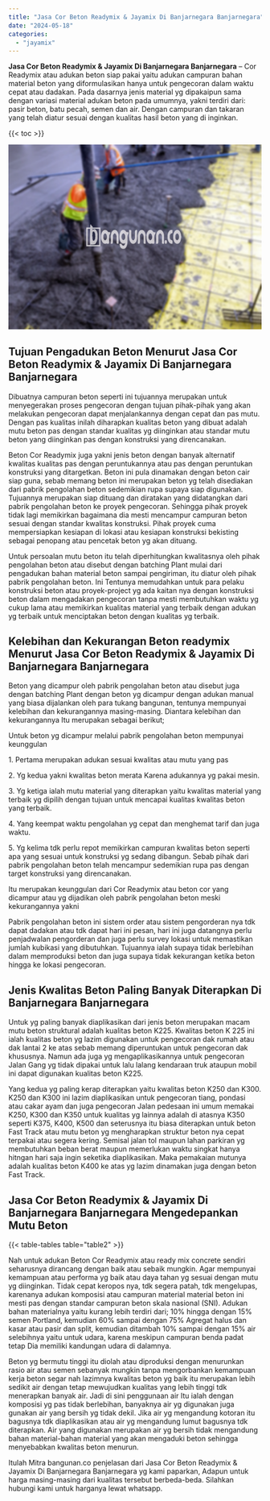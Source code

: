 ```yaml
---
title: "Jasa Cor Beton Readymix & Jayamix Di Banjarnegara Banjarnegara"
date: "2024-05-18"
categories: 
  - "jayamix"
---
```


**Jasa Cor Beton Readymix & Jayamix Di Banjarnegara Banjarnegara** – Cor Readymix atau adukan beton siap pakai yaitu adukan campuran bahan material beton yang diformulasikan hanya untuk pengecoran dalam waktu cepat atau dadakan. Pada dasarnya jenis material yg dipakaipun sama dengan variasi material adukan beton pada umumnya, yakni terdiri dari: pasir beton, batu pecah, semen dan air. Dengan campuran dan takaran yang telah diatur sesuai dengan kualitas hasil beton yang di inginkan.

{{< toc >}}

![Jasa Cor Beton Readymix & Jayamix Di Banjarnegara Banjarnegara](/images/jasa-cor-readymix-43.png)

## Tujuan Pengadukan Beton Menurut Jasa Cor Beton Readymix & Jayamix Di Banjarnegara Banjarnegara

Dibuatnya campuran beton seperti ini tujuannya merupakan untuk menyegerakan proses pengecoran dengan tujuan pihak-pihak yang akan melakukan pengecoran dapat menjalankannya dengan cepat dan pas mutu. Dengan pas kualitas inilah diharapkan kualitas beton yang dibuat adalah mutu beton pas dengan standar kualitas yg diinginkan atau standar mutu beton yang diinginkan pas dengan konstruksi yang direncanakan.

Beton Cor Readymix juga yakni jenis beton dengan banyak alternatif kwalitas kualitas pas dengan peruntukannya atau pas dengan peruntukan konstruksi yang ditargetkan. Beton ini pula dinamakan dengan beton cair siap guna, sebab memang beton ini merupakan beton yg telah disediakan dari pabrik pengolahan beton sedemikian rupa supaya siap digunakan. Tujuannya merupakan siap dituang dan diratakan yang didatangkan dari pabrik pengolahan beton ke proyek pengecoran. Sehingga pihak proyek tidak lagi memikirkan bagaimana dia mesti mencampur campuran beton sesuai dengan standar kwalitas konstruksi. Pihak proyek cuma mempersiapkan kesiapan di lokasi atau kesiapan konstruksi bekisting sebagai penopang atau pencetak beton yg akan dituang.

Untuk persoalan mutu beton itu telah diperhitungkan kwalitasnya oleh pihak pengolahan beton atau disebut dengan batching Plant mulai dari pengadukan bahan material beton sampai pengiriman, itu diatur oleh pihak pabrik pengolahan beton. Ini Tentunya memudahkan untuk para pelaku konstruksi beton atau proyek-project yg ada kaitan nya dengan konstruksi beton dalam mengadakan pengecoran tanpa mesti membutuhkan waktu yg cukup lama atau memikirkan kualitas material yang terbaik dengan adukan yg terbaik untuk menciptakan beton dengan kualitas yg terbaik.

## Kelebihan dan Kekurangan Beton readymix Menurut Jasa Cor Beton Readymix & Jayamix Di Banjarnegara Banjarnegara

Beton yang dicampur oleh pabrik pengolahan beton atau disebut juga dengan batching Plant dengan beton yg dicampur dengan adukan manual yang biasa dijalankan oleh para tukang bangunan, tentunya mempunyai kelebihan dan kekurangannya masing-masing. Diantara kelebihan dan kekurangannya Itu merupakan sebagai berikut;

Untuk beton yg dicampur melalui pabrik pengolahan beton mempunyai keunggulan

1\. Pertama merupakan adukan sesuai kwalitas atau mutu yang pas

2\. Yg kedua yakni kwalitas beton merata Karena adukannya yg pakai mesin.

3\. Yg ketiga ialah mutu material yang diterapkan yaitu kwalitas material yang terbaik yg dipilih dengan tujuan untuk mencapai kualitas kwalitas beton yang terbaik.

4\. Yang keempat waktu pengolahan yg cepat dan menghemat tarif dan juga waktu.

5\. Yg kelima tdk perlu repot memikirkan campuran kwalitas beton seperti apa yang sesuai untuk konstruksi yg sedang dibangun. Sebab pihak dari pabrik pengolahan beton telah mencampur sedemikian rupa pas dengan target konstruksi yang direncanakan.

Itu merupakan keunggulan dari Cor Readymix atau beton cor yang dicampur atau yg dijadikan oleh pabrik pengolahan beton meski kekurangannya yakni

Pabrik pengolahan beton ini sistem order atau sistem pengorderan nya tdk dapat dadakan atau tdk dapat hari ini pesan, hari ini juga datangnya perlu penjadwalan pengorderan dan juga perlu survey lokasi untuk memastikan jumlah kubikasi yang dibutuhkan. Tujuannya ialah supaya tidak berlebihan dalam memproduksi beton dan juga supaya tidak kekurangan ketika beton hingga ke lokasi pengecoran.

## Jenis Kwalitas Beton Paling Banyak Diterapkan Di Banjarnegara Banjarnegara

Untuk yg paling banyak diaplikasikan dari jenis beton merupakan macam mutu beton struktural adalah kualitas beton K225. Kwalitas beton K 225 ini ialah kualitas beton yg lazim digunakan untuk pengecoran dak rumah atau dak lantai 2 ke atas sebab memang diperuntukan untuk pengecoran dak khususnya. Namun ada juga yg mengaplikasikannya untuk pengecoran Jalan Gang yg tidak dipakai untuk lalu lalang kendaraan truk ataupun mobil ini dapat digunakan kualitas beton K225.

Yang kedua yg paling kerap diterapkan yaitu kwalitas beton K250 dan K300. K250 dan K300 ini lazim diaplikasikan untuk pengecoran tiang, pondasi atau cakar ayam dan juga pengecoran Jalan pedesaan ini umum memakai K250, K300 dan K350 untuk kualitas yg lainnya adalah di atasnya K350 seperti K375, K400, K500 dan seterusnya itu biasa diterapkan untuk beton Fast Track atau mutu beton yg mengharapkan struktur beton nya cepat terpakai atau segera kering. Semisal jalan tol maupun lahan parkiran yg membutuhkan beban berat maupun memerlukan waktu singkat hanya hitngan hari saja ingin seketika diaplikasikan. Maka pemakaian mutunya adalah kualitas beton K400 ke atas yg lazim dinamakan juga dengan beton Fast Track.

## Jasa Cor Beton Readymix & Jayamix Di Banjarnegara Banjarnegara Mengedepankan Mutu Beton

{{< table-tables table="table2" >}}

Nah untuk adukan Beton Cor Readymix atau ready mix concrete sendiri seharusnya dirancang dengan baik atau sebaik mungkin. Agar mempunyai kemampuan atau performa yg baik atau daya tahan yg sesuai dengan mutu yg diinginkan. Tidak cepat keropos nya, tdk segera patah, tdk mengelupas, karenanya adukan komposisi atau campuran material material beton ini mesti pas dengan standar campuran beton skala nasional (SNI). Adukan bahan materialnya yaitu kurang lebih terdiri dari; 10% hingga dengan 15% semen Portland, kemudian 60% sampai dengan 75% Agregat halus dan kasar atau pasir dan split, kemudian ditambah 10% sampai dengan 15% air selebihnya yaitu untuk udara, karena meskipun campuran benda padat tetap Dia memiliki kandungan udara di dalamnya.

Beton yg bermutu tinggi itu diolah atau diproduksi dengan menurunkan rasio air atau semen sebanyak mungkin tanpa mengorbankan kemampuan kerja beton segar nah lazimnya kwalitas beton yg baik itu merupakan lebih sedikit air dengan tetap mewujudkan kualitas yang lebih tinggi tdk menerapkan banyak air. Jadi di sini penggunaan air Itu ialah dengan komposisi yg pas tidak berlebihan, banyaknya air yg digunakan juga gunakan air yang bersih yg tidak dekil. Jika air yg mengandung kotoran itu bagusnya tdk diaplikasikan atau air yg mengandung lumut bagusnya tdk diterapkan. Air yang digunakan merupakan air yg bersih tidak mengandung bahan material-bahan material yang akan mengaduki beton sehingga menyebabkan kwalitas beton menurun.

Itulah Mitra bangunan.co penjelasan dari Jasa Cor Beton Readymix & Jayamix Di Banjarnegara Banjarnegara yg kami paparkan, Adapun untuk harga masing-masing dari kualitas tersebut berbeda-beda. Silahkan hubungi kami untuk harganya lewat whatsapp.
